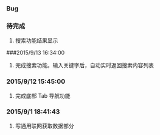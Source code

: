 ### Bug




### 待完成
1. 搜索功能结果显示


###2015/9/13 16:34:00
1. 完成搜索功能。输入关键字后，自动实时返回搜索内容列表

### 2015/9/12 15:45:00
1. 完成底部 Tab 导航功能

### 2015/9/1 18:41:43
1. 写通用联网获取数据部分
